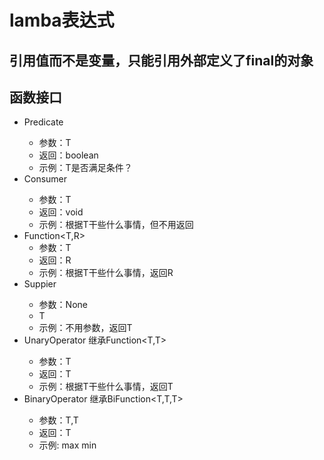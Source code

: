 # lamba表达式
## 引用值而不是变量，只能引用外部定义了final的对象
## 函数接口
- Predicate<T> 
    - 参数：T
    - 返回：boolean
    - 示例：T是否满足条件？
- Consumer<T>
    - 参数：T
    - 返回：void
    - 示例：根据T干些什么事情，但不用返回
- Function<T,R>
    - 参数：T
    - 返回：R
    - 示例：根据T干些什么事情，返回R 
- Suppier<T>
    - 参数：None
    - T
    - 示例：不用参数，返回T
- UnaryOperator<T>  继承Function<T,T>
    - 参数：T
    - 返回：T
    - 示例：根据T干些什么事情，返回T
- BinaryOperator<T>  继承BiFunction<T,T,T>
    - 参数：T,T
    - 返回：T
    - 示例: max min
    

